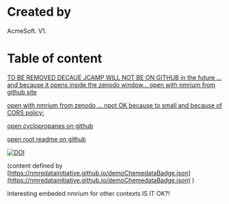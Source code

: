# Created by

AcmeSoft. V1.
# Table of content

[TO BE REMOVED DECAUE JCAMP WILL NOT BE ON GITHUB in the future ... and because it opens inside the zenodo window... open with nmrium from github site](https://www.nmrium.org/nmrium#?jcamp=https://chemedata.github.io/create-zenodo-archive/data/cyclopropanes/1h.jdx)

[open with nmrium from zenodo ... npot OK because to small and because of  CORS policy:](https://www.nmrium.org/nmrium#?jcamp=https://sandbox.zenodo.org/record/885159/files/1h.jdx?download=1)


[open cyclopropanes on github](https://chemedata.github.io/create-zenodo-archive/data/cyclopropanes)

[open root readme on github](https://chemedata.github.io/create-zenodo-archive/)

[![DOI](https://img.shields.io/endpoint?url=https://nmredatainitiative.github.io/demoChemedataBadge.json)](https://chemedata.github.io/create-zenodo-archive/data/cyclopropanes)

(content defined by  [https://nmredatainitiative.github.io/demoChemedataBadge.json](https://nmredatainitiative.github.io/demoChemedataBadge.json) )

Interesting embeded nmrium for other contexts IS IT OK?!
<a href=""><object data="https://www.nmrium.org/nmrium#?jcamp=https://sandbox.zenodo.org/record/885201/files/1h.jdx&link=https://chemedata.org&link=https://nmredata.org"></object></a>